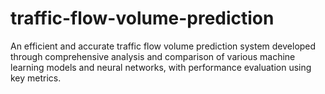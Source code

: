 # traffic-flow-volume-prediction
An efficient and accurate traffic flow volume prediction system developed through comprehensive analysis and comparison of various machine learning models and neural networks, with performance evaluation using key metrics.
